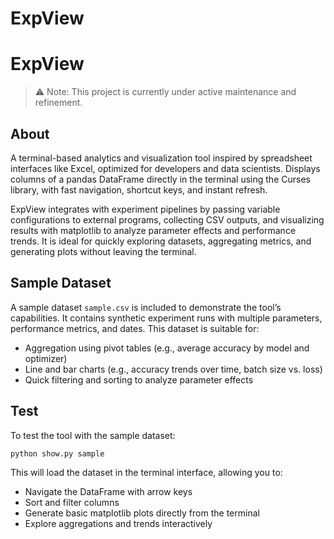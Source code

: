 # ExpView

# ExpView
> ⚠️ Note: This project is currently under active maintenance and refinement. 


## About
A terminal-based analytics and visualization tool inspired by spreadsheet interfaces like Excel, optimized for developers and data scientists. Displays columns of a pandas DataFrame directly in the terminal using the Curses library, with fast navigation, shortcut keys, and instant refresh.  

ExpView integrates with experiment pipelines by passing variable configurations to external programs, collecting CSV outputs, and visualizing results with matplotlib to analyze parameter effects and performance trends. It is ideal for quickly exploring datasets, aggregating metrics, and generating plots without leaving the terminal.  

## Sample Dataset
A sample dataset `sample.csv` is included to demonstrate the tool’s capabilities. It contains synthetic experiment runs with multiple parameters, performance metrics, and dates. This dataset is suitable for:  

- Aggregation using pivot tables (e.g., average accuracy by model and optimizer)  
- Line and bar charts (e.g., accuracy trends over time, batch size vs. loss)  
- Quick filtering and sorting to analyze parameter effects  

## Test

To test the tool with the sample dataset:

```bash
python show.py sample
```

This will load the dataset in the terminal interface, allowing you to:

- Navigate the DataFrame with arrow keys
- Sort and filter columns
- Generate basic matplotlib plots directly from the terminal
- Explore aggregations and trends interactively

